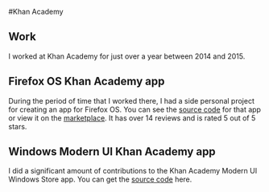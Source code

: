 #Khan Academy

## Work

I worked at Khan Academy for just over a year between 2014 and 2015.

## Firefox OS Khan Academy app

During the period of time that I worked there, I had a side personal project for creating an app for Firefox OS.
You can see the [source code](https://github.com/bbondy/khan-academy-fxos) for that app or view it on the [marketplace](https://marketplace.firefox.com/app/khan-academy/).
It has over 14 reviews and is rated 5 out of 5 stars.

## Windows Modern UI Khan Academy app

I did a significant amount of contributions to the Khan Academy Modern UI Windows Store app.
You can get the [source code](https://github.com/Khan/khan-windows-8) here.
